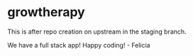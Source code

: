 # growtherapy

This is after repo creation on upstream in the staging branch.

We have a full stack app! Happy coding! - Felicia